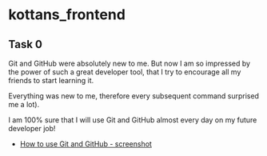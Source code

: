 # kottans_frontend

## **Task 0**
Git and GitHub were absolutely new to me. But now I am so impressed by the power of such a great developer tool, that I try to encourage all my friends to start learning it.

Everything was new to me, therefore every subsequent command surprised me a lot).

I am 100% sure that I will use Git and GitHub almost every day on my future developer job!
- [How to use Git and GitHub - screenshot](/task_0/How_to_use_Git_and_GitHub.png)
